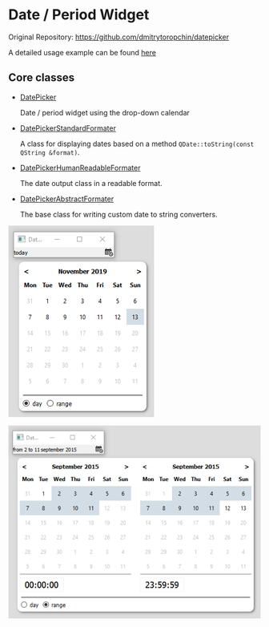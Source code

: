 Date / Period Widget
==========================

Original Repository: https://github.com/dmitrytoropchin/datepicker

A detailed usage example can be found [here](/datepicker_test/main.cpp)

Core classes
---------------

*	[DatePicker](/datepicker_library/source/include/datepicker.h)

	Date / period widget using the drop-down calendar

*	[DatePickerStandardFormater](/datepicker_library/source/include/datepickerstandardformater.h)

	A class for displaying dates based on a method `QDate::toString(const QString &format)`.

*	[DatePickerHumanReadableFormater](/datepicker_library/source/include/datepickerhumanreadableformater.h)

	The date output class in a readable format.

*	[DatePickerAbstractFormater](/datepicker_library/source/include/datepickerabstractformater.h)

	The base class for writing custom date to string converters.

![screenshot](https://github.com/Qt-Widgets/date-period-picker-custom-calendar/blob/master/Screenshot1.PNG)

![screenshot](https://github.com/Qt-Widgets/date-period-picker-custom-calendar/blob/master/Screenshot2.PNG)
